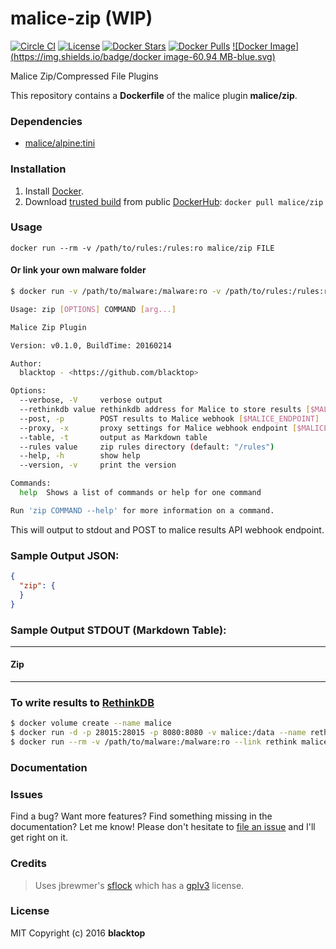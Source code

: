 malice-zip (WIP)
================

[![Circle CI](https://circleci.com/gh/maliceio/malice-zip.png?style=shield)](https://circleci.com/gh/maliceio/malice-zip) 
[![License](http://img.shields.io/:license-mit-blue.svg)](http://doge.mit-license.org) 
[![Docker Stars](https://img.shields.io/docker/stars/malice/zip.svg)](https://hub.docker.com/r/malice/zip/) 
[![Docker Pulls](https://img.shields.io/docker/pulls/malice/zip.svg)](https://hub.docker.com/r/malice/zip/) 
[![Docker Image](https://img.shields.io/badge/docker image-60.94 MB-blue.svg)](https://hub.docker.com/r/malice/zip/)

Malice Zip/Compressed File Plugins

This repository contains a **Dockerfile** of the malice plugin **malice/zip**.

### Dependencies

-	[malice/alpine:tini](https://hub.docker.com/r/malice/alpine/)

### Installation

1.	Install [Docker](https://www.docker.io/).
2.	Download [trusted build](https://hub.docker.com/r/malice/zip/) from public [DockerHub](https://hub.docker.com): `docker pull malice/zip`

### Usage

```
docker run --rm -v /path/to/rules:/rules:ro malice/zip FILE
```

#### Or link your own malware folder

```bash
$ docker run -v /path/to/malware:/malware:ro -v /path/to/rules:/rules:ro malice/zip FILE

Usage: zip [OPTIONS] COMMAND [arg...]

Malice Zip Plugin

Version: v0.1.0, BuildTime: 20160214

Author:
  blacktop - <https://github.com/blacktop>

Options:
  --verbose, -V		verbose output
  --rethinkdb value	rethinkdb address for Malice to store results [$MALICE_RETHINKDB]
  --post, -p		POST results to Malice webhook [$MALICE_ENDPOINT]
  --proxy, -x		proxy settings for Malice webhook endpoint [$MALICE_PROXY]
  --table, -t		output as Markdown table
  --rules value		zip rules directory (default: "/rules")
  --help, -h		show help
  --version, -v		print the version

Commands:
  help	Shows a list of commands or help for one command

Run 'zip COMMAND --help' for more information on a command.
```

This will output to stdout and POST to malice results API webhook endpoint.

### Sample Output JSON:

```json
{
  "zip": {
  }
}
```

### Sample Output STDOUT (Markdown Table):

---

#### Zip

---

### To write results to [RethinkDB](https://rethinkdb.com)

```bash
$ docker volume create --name malice
$ docker run -d -p 28015:28015 -p 8080:8080 -v malice:/data --name rethink rethinkdb
$ docker run --rm -v /path/to/malware:/malware:ro --link rethink malice/zip -t FILE
```

### Documentation

### Issues

Find a bug? Want more features? Find something missing in the documentation? Let me know! Please don't hesitate to [file an issue](https://github.com/maliceio/malice-zip/issues/new) and I'll get right on it.

### Credits

> Uses jbrewmer's [sflock](https://github.com/jbremer/sflock) which has a [gplv3](https://github.com/jbremer/sflock/raw/master/docs/LICENSE) license.

### License

MIT Copyright (c) 2016 **blacktop**
